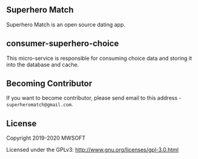 ## Superhero Match
Superhero Match is an open source dating app.

## consumer-superhero-choice
This micro-service is responsible for consuming choice data and storing it into the database and cache. 

## Becoming Contributor
If you want to become contributor, please send email to this address - `superheromatch@gmail.com`.

## License
Copyright 2019-2020 MWSOFT

Licensed under the GPLv3: http://www.gnu.org/licenses/gpl-3.0.html